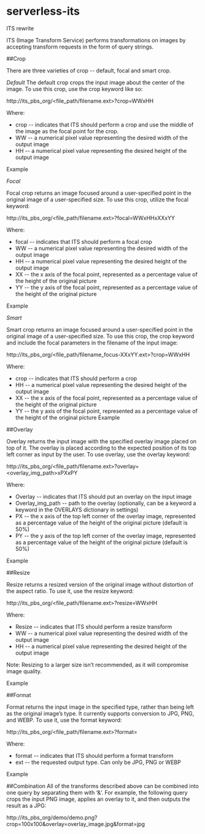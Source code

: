 # serverless-its
ITS rewrite

ITS (Image Transform Service) performs transformations on images by accepting transform requests in the form of query strings. 


##Crop

There are three varieties of crop -- default, focal and smart crop.

*Default*
The default crop crops the input image about the center of the image. To use this crop, use the crop keyword like so:

http://its_pbs_org/<file_path/filename.ext>?crop=WWxHH

Where:
* crop -- indicates that ITS should perform a crop and use the middle of the image as the focal point for the crop.
* WW -- a numerical pixel value representing the desired width of the output image
* HH -- a numerical pixel value representing the desired height of the output image

Example





*Focal*

Focal crop returns an image focused around a user-specified point in the original image of a user-specified size. To use this crop, utilize the focal keyword:

http://its_pbs_org/<file_path/filename.ext>?focal=WWxHHxXXxYY

Where:
* focal -- indicates that ITS should perform a focal crop
* WW -- a numerical pixel value representing the desired width of the output image
* HH -- a numerical pixel value representing the desired height of the output image
* XX -- the x axis of the focal point, represented as a percentage value of the height of the original picture
* YY -- the y axis of the focal point, represented as a percentage value of the height of the original picture

Example


*Smart*

Smart crop returns an image focused around a user-specified point in the original image of a user-specified size. To use this crop, the crop keyword and include the focal parameters in the filename of the input image: 

http://its_pbs_org/<file_path/filename_focus-XXxYY.ext>?crop=WWxHH

Where:
* crop -- indicates that ITS should perform a crop
* HH -- a numerical pixel value representing the desired height of the output image
* XX -- the x axis of the focal point, represented as a percentage value of the height of the original picture
* YY -- the y axis of the focal point, represented as a percentage value of the height of the original picture
Example

##Overlay

Overlay returns the input image with the specified overlay image placed on top of it. The overlay is placed according to the expected position of its top left corner as input by the user. To use overlay, use the overlay keyword:

http://its_pbs_org/<file_path/filename.ext>?overlay=<overlay_img_path>xPXxPY

Where:
* Overlay -- indicates that ITS should put an overlay on the input image
* Overlay_img_path -- path to the overlay (optionally, can be a keyword a keyword in the OVERLAYS dictionary in settings)
* PX -- the x axis of the top left corner of the overlay image,  represented as a percentage value of the height of the original picture (default is 50%)
* PY -- the y axis of the top left corner of the overlay image, represented as a percentage value of the height of the original picture (default is 50%)

Example



##Resize

Resize returns a resized version of the original image without distortion of the aspect ratio. To use it, use the resize keyword:

http://its_pbs_org/<file_path/filename.ext>?resize=WWxHH

Where:
* Resize -- indicates that ITS should perform a resize transform
* WW -- a numerical pixel value representing the desired width of the output image
* HH -- a numerical pixel value representing the desired height of the output image

Note: Resizing to a larger size isn’t recommended, as it will compromise image quality.

Example


##Format

Format returns the input image in the specified type, rather than being left as the original image’s type. It currently supports conversion to JPG, PNG, and WEBP. To use it, use the format keyword:

http://its_pbs_org/<file_path/filename.ext>?format=<ext>

Where:
* format -- indicates that ITS should perform a format transform
* ext -- the requested output type. Can only be JPG, PNG or WEBP

Example


##Combination
All of the transforms described above can be combined into one query by separating them with ‘&’. For example, the following query crops the input PNG image, applies an overlay to it, and then outputs the result as a JPG:

http://its_pbs_org/demo/demo.png?crop=100x100&overlay=overlay_image.jpg&format=jpg


